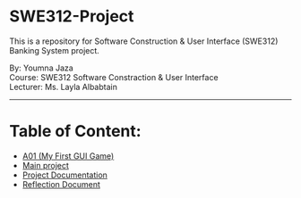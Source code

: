 # SWE312-Project
This is a repository for Software Construction & User Interface (SWE312) Banking System project.  
  
By: Youmna Jaza  
Course: SWE312 Software Constraction & User Interface  
Lecturer: Ms. Layla Albabtain  

***
# Table of Content:
* [A01 (My First GUI Game)](A01/Youmna%20Jaza/MyFirstGUI/src/main/java/mainGUI.java)
* [Main project](Main)
* [Project Documentation](Project%20Documentation.md)
* [Reflection Document](Reflection%20Document.pdf)


  
